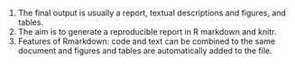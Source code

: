 1. The final output is usually a report, textual descriptions and figures, and tables.
2. The aim is to generate a reproducible report in R markdown and knitr.
3. Features of Rmarkdown: code and text can be combined to the same document and figures and tables are automatically added to the file.
